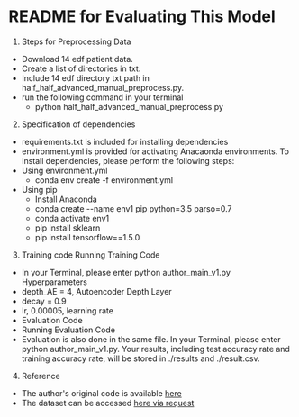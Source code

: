 # README for Evaluating This Model
1. Steps for Preprocessing Data
* Download 14 edf patient data.
* Create a list of directories in txt.
* Include 14 edf directory txt path in half_half_advanced_manual_preprocess.py.
* run the following command in your terminal
	* python half_half_advanced_manual_preprocess.py
2. Specification of dependencies
* requirements.txt is included for installing dependencies
* environment.yml is provided for activating Anacaonda environments.
To install dependencies, please perform the following steps:
* Using environment.yml
   * conda env create -f environment.yml
* Using pip
   * Install Anaconda
   * conda create --name env1 pip python=3.5 parso=0.7
   * conda activate env1
   * pip install sklearn
   * pip install tensorflow==1.5.0
3. Training code
Running Training Code
* In your Terminal, please enter python author_main_v1.py
Hyperparameters
* depth_AE = 4, Autoencoder Depth Layer
* decay = 0.9
* lr, 0.00005, learning rate
* Evaluation Code
* Running Evaluation Code
* Evaluation is also done in the same file. In your Terminal, please enter python author_main_v1.py. Your results, including test accuracy rate and training accuracy rate, will be stored in ./results and ./result.csv.

4. Reference
* The author's original code is available [here](https://isip.piconepress.com/projects/tuh_eeg/html/downloads.shtml)
* The dataset can be accessed [here via request](https://github.com/xiangzhang1015/adversarial_seizure_detection)